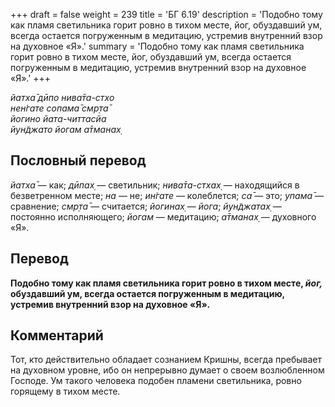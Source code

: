 +++
draft = false
weight = 239
title = 'БГ 6.19'
description = 'Подобно тому как пламя светильника горит ровно в тихом месте, йог, обуздавший ум, всегда остается погруженным в медитацию, устремив внутренний взор на духовное «Я».'
summary = 'Подобно тому как пламя светильника горит ровно в тихом месте, йог, обуздавший ум, всегда остается погруженным в медитацию, устремив внутренний взор на духовное «Я».'
+++

_йатха̄ дӣпо нива̄та-стхо  
нен̇гате сопама̄ смр̣та̄  
йогино йата-читтасйа  
йун̃джато йогам а̄тманах̣_

## Пословный перевод

_йатха̄_ — как; _дӣпах̣_ — светильник; _нива̄та_\-_стхах̣_ — находящийся в безветренном месте; _на_ — не; _ин̇гате_ — колеблется; _са̄_ — это; _упама̄_ — сравнение; _смр̣та̄_ — считается; _йогинах̣_ — _йога_; _йун̃джатах̣_ — постоянно исполняющего; _йогам_ — медитацию; _а̄тманах̣_ — духовного «Я».

## Перевод

**Подобно тому как пламя светильника горит ровно в тихом месте, _йог,_ обуздавший ум, всегда остается погруженным в медитацию, устремив внутренний взор на духовное «Я».**

## Комментарий

Тот, кто действительно обладает сознанием Кришны, всегда пребывает на духовном уровне, ибо он непрерывно думает о своем возлюбленном Господе. Ум такого человека подобен пламени светильника, ровно горящему в тихом месте.
